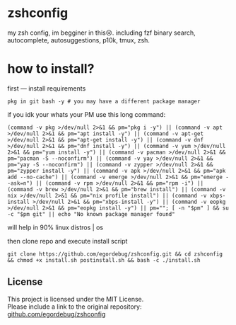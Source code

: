 # zshconfig
my zsh config, im begginer in this😢. including fzf binary search, autocomplete, autosuggestions, p10k, tmux, zsh.

# how to install?
first — install requirements 
```shell
pkg in git bash -y # you may have a different package manager
```
if you idk your whats your PM use this long command:
```shell
(command -v pkg >/dev/null 2>&1 && pm="pkg i -y") || (command -v apt >/dev/null 2>&1 && pm="apt install -y") || (command -v apt-get >/dev/null 2>&1 && pm="apt-get install -y") || (command -v dnf >/dev/null 2>&1 && pm="dnf install -y") || (command -v yum >/dev/null 2>&1 && pm="yum install -y") || (command -v pacman >/dev/null 2>&1 && pm="pacman -S --noconfirm") || (command -v yay >/dev/null 2>&1 && pm="yay -S --noconfirm") || (command -v zypper >/dev/null 2>&1 && pm="zypper install -y") || (command -v apk >/dev/null 2>&1 && pm="apk add --no-cache") || (command -v emerge >/dev/null 2>&1 && pm="emerge --ask=n") || (command -v rpm >/dev/null 2>&1 && pm="rpm -i") || (command -v brew >/dev/null 2>&1 && pm="brew install") || (command -v nix >/dev/null 2>&1 && pm="nix profile install") || (command -v xbps-install >/dev/null 2>&1 && pm="xbps-install -y") || (command -v eopkg >/dev/null 2>&1 && pm="eopkg install -y") || pm=""; [ -n "$pm" ] && su -c "$pm git" || echo "No known package manager found"
```
will help in 90% linux distros | os

then clone repo and execute install script
```shell
git clone https://github.com/egordebug/zshconfig.git && cd zshconfig && chmod +x install.sh postinstall.sh && bash -c ./install.sh
```
## License

This project is licensed under the MIT License.  
Please include a link to the original repository: [github.com/egordebug/zshconfig](https://github.com/egordebug/zshconfig)
